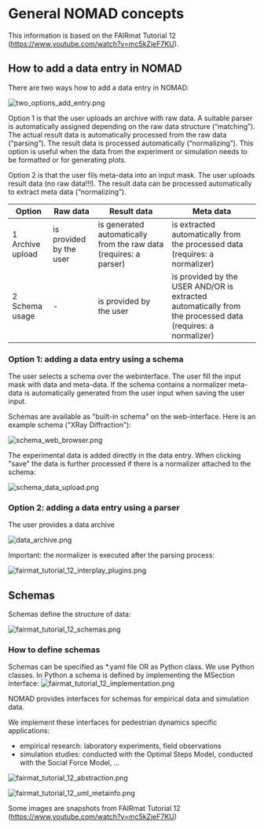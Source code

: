 
# General NOMAD concepts 
This information is based on the FAIRmat Tutorial 12 (https://www.youtube.com/watch?v=mc5kZjeF7KU).

## How to add a data entry in NOMAD

There are two ways how to add a data entry in NOMAD:

![two_options_add_entry.png](../images/two_options_add_entry.png)


Option 1 is that the user uploads an archive with raw data.
A suitable parser is automatically assigned depending on the raw data structure (“matching”). The actual result data is automatically processed from the raw data (“parsing”). 
The result data is processed automatically (“normalizing”). This option is useful when the data from the experiment or simulation needs to be formatted or for generating plots.

Option 2 is that the user fils meta-data into an input mask. The user uploads result data (no raw data!!!). 
The result data can be processed automatically to extract meta data (“normalizing”).


| Option           | Raw data                | Result data                                                       | Meta data                                                                                                     |
|------------------|-------------------------|-------------------------------------------------------------------|---------------------------------------------------------------------------------------------------------------|
| 1 Archive upload | is provided by the user | is generated automatically from the raw data (requires: a parser) | is extracted automatically from the processed data  (requires: a normalizer)                                  |
| 2 Schema usage   | -                       | is provided by the user                                           | is provided by the USER   AND/OR  is extracted automatically from the processed data (requires: a normalizer) |




### Option 1: adding a data entry using a schema 

The user selects a schema over the webinterface. The user fill the input mask with data and meta-data. If the schema contains a normalizer meta-data is automatically generated from the user input when saving the  user input.

Schemas are available as "built-in schema" on the web-interface. Here is an example schema ("XRay Diffraction"):

![schema_web_browser.png](../images/schema_web_browser.png)

The experimental data is added directly in the data entry. When clicking "save" the data is further processed if there is a normalizer attached to the schema:

![schema_data_upload.png](../images/schema_data_upload.png)

### Option 2: adding a data entry using a parser

The user provides a data archive

![data_archive.png](../images/data_archive.png)




Important: the normalizer is executed after the parsing process: 

![fairmat_tutorial_12_interplay_plugins.png](../images/fairmat_tutorial_12_interplay_plugins.png)

## Schemas
Schemas define the structure of data:

![fairmat_tutorial_12_schemas.png](../images/fairmat_tutorial_12_schemas.png)






### How to define schemas

Schemas can be specified as *.yaml file OR as Python class. We use Python classes.
In Python a schema is defined by implementing the MSection interface:
![fairmat_tutorial_12_implementation.png](../images/fairmat_tutorial_12_implementation.png)


NOMAD provides interfaces for schemas for empirical data and simulation data.

We implement these interfaces for pedestrian dynamics specific applications:
- empirical research: laboratory experiments, field observations
- simulation studies: conducted with the Optimal Steps Model, conducted with the Social Force Model, ... 

![fairmat_tutorial_12_abstraction.png](../images/fairmat_tutorial_12_abstraction.png)

![fairmat_tutorial_12_uml_metainfo.png](../images/fairmat_tutorial_12_uml_metainfo.png)




Some images are snapshots from FAIRmat Tutorial 12 (https://www.youtube.com/watch?v=mc5kZjeF7KU)
